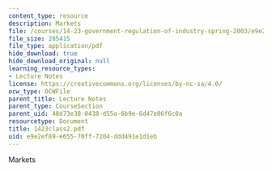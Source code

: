```yaml
---
content_type: resource
description: Markets
file: /courses/14-23-government-regulation-of-industry-spring-2003/e9e2ef89e65570ff7204ddd491e1d1eb_1423class2.pdf
file_size: 285415
file_type: application/pdf
hide_download: true
hide_download_original: null
learning_resource_types:
- Lecture Notes
license: https://creativecommons.org/licenses/by-nc-sa/4.0/
ocw_type: OCWFile
parent_title: Lecture Notes
parent_type: CourseSection
parent_uid: 48d73e38-0438-d55a-6b9e-6d47e06f6c0a
resourcetype: Document
title: 1423class2.pdf
uid: e9e2ef89-e655-70ff-7204-ddd491e1d1eb
---
```

Markets